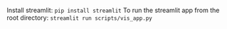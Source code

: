 Install streamlit:
`pip install streamlit`
To run the streamlit app from the root directory:
`streamlit run scripts/vis_app.py`
